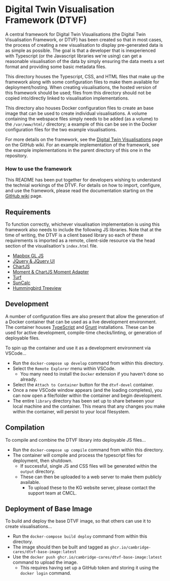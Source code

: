 # Digital Twin Visualisation Framework (DTVF)

A central framework for Digital Twin Visualisations (the Digital Twin Visualisation Framework, or DTVF) has been created so that in most cases, the process of creating a new visualisation to display pre-generated data is as simple as possible. The goal is that a developer that is inexperienced with Typescript (or the Javascript libraries we're using) can get a reasonable visualisation of the data by simply ensuring the data meets a set format and providing some basic metadata files.

This directory houses the Typescript, CSS, and HTML files that make up the framework along with some configuration files to make them available for deployment/hosting. When creating visualisations, the hosted version of this framework should be used; files from this directory should not be copied into/directly linked to visualisation implementations.

This directory also houses Docker configuration files to create an base image that can be used to create individual visualisations. A volume containing the webspace files simply needs to be added (as a volume) to the `/var/www/html/` directory; a example of this can be see in the Docker configuration files for the two example visualisations.

For more details on the framework, see the [Digital Twin Visualisations](https://github.com/cambridge-cares/TheWorldAvatar/wiki/Digital-Twin-Visualisations) page on the GitHub wiki. For an example implementation of the framework, see the example implementations in the parent directory of this one in the repository.

### How to use the framework

This README has been put together for developers wishing to understand the technial workings of the DTVF. For details on how to import, configure, and use the framework, please read the documentation starting on the [GitHub wiki](https://github.com/cambridge-cares/TheWorldAvatar/wiki/Digital-Twin-Visualisations) page.

## Requirements

To function correctly, whichever visualisation implementation is using this framework also needs to include the following JS libraries. Note that at the time of writing, the DTVF is a client based library so each of these requirements is imported as a remote, client-side resource via the head section of the visualisation's `index.html` file.

- [Mapbox GL JS](https://docs.mapbox.com/mapbox-gl-js/api/)
- [JQuery & JQuery UI](https://jquery.com/)
- [ChartJS](https://www.chartjs.org/)
- [Moment & ChartJS Moment Adapter](https://momentjs.com/)
- [Turf](https://turfjs.org/)
- [SunCalc](https://github.com/mourner/suncalc)
- [Hummingbird Treeview](https://github.com/hummingbird-dev/hummingbird-treeview)

## Development

A number of configuration files are also present that allow the generation of a Docker container that can be used as a live development environment. The container houses [TypeScript](https://www.typescriptlang.org/) and [Grunt](https://gruntjs.com/) installations. These can be used for active development, compile-time checks/linting, or generation of deployable files.

To spin up the container and use it as a development environment via VSCode...

- Run the `docker-compose up develop` command from within this directory.
- Select the `Remote Explorer` menu within VSCode.
  - You many need to install the `Docker` extension if you haven't done so already.
- Select the `Attach to Container` button for the `dtvf-devel` container.
- Once a new VSCode window appears (and the loading completes), you can now open a file/folder within the container and begin development.
- The entire `library` directory has been set up to share between your local machine and the container. This means that any changes you make within the container, will persist to your local filesystem.

## Compilation

To compile and combine the DTVF library into deployable JS files...

- Run the `docker-compose up compile` command from within this directory.
- The container will compile and process the typescript files for deployment, then shutdown.
  - If successful, single JS and CSS files will be generated within the `output` directory.
  - These can then be uploaded to a web server to make them publicly available.
    - To upload these to the KG website server, please contact the support team at CMCL.


## Deployment of Base Image

To build and deploy the base DTVF image, so that others can use it to create visualisations...

- Run the `docker-compose build deploy` command from within this directory.
- The image should then be built and tagged as `ghcr.io/cambridge-cares/dtvf-base-image:latest`
- Use the `docker push ghcr.io/cambridge-cares/dtvf-base-image:latest` command to upload the image.
  - This requires having set up a GitHub token and storing it using the `docker login` command. 